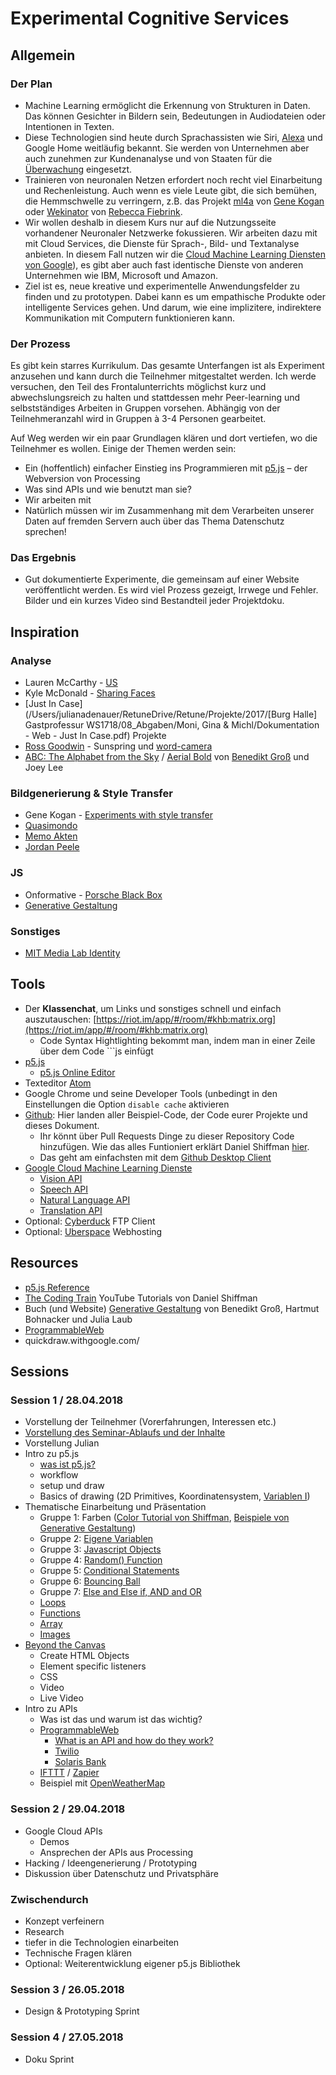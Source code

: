 # Experimental Cognitive Services

## Allgemein
### Der Plan

* Machine Learning ermöglicht die Erkennung von Strukturen in Daten. Das können Gesichter in Bildern sein, Bedeutungen in Audiodateien oder Intentionen in Texten.
* Diese Technologien sind heute durch Sprachassisten wie Siri, [Alexa](https://www.amazon.de/Amazon-Echo-Dot-Generation-Schwarz/dp/B01DFKBG54) und Google Home weitläufig bekannt. Sie werden von Unternehmen aber auch zunehmen zur Kundenanalyse und von Staaten für die [Überwachung](http://www.spiegel.de/netzwelt/netzpolitik/gesichtserkennung-am-berliner-suedkreuz-ein-test-fuer-unsere-freiheit-a-1160867.html) eingesetzt.
* Trainieren von neuronalen Netzen erfordert noch recht viel Einarbeitung und Rechenleistung. Auch wenn es viele Leute gibt, die sich bemühen, die Hemmschwelle zu verringern, z.B. das Projekt [ml4a](http://ml4a.github.io) von [Gene Kogan](http://genekogan.com) oder [Wekinator](http://www.wekinator.org) von [Rebecca Fiebrink](https://www.doc.gold.ac.uk/~mas01rf/homepage/).
* Wir wollen deshalb in diesem Kurs nur auf die Nutzungsseite vorhandener Neuronaler Netzwerke fokussieren. Wir arbeiten dazu mit mit Cloud Services, die Dienste für Sprach-, Bild- und Textanalyse anbieten. In diesem Fall nutzen wir die [Cloud Machine Learning Diensten von Google](https://cloud.google.com/products/machine-learning/)), es gibt aber auch fast identische Dienste von anderen Unternehmen wie IBM, Microsoft und Amazon.
* Ziel ist es, neue kreative und experimentelle Anwendungsfelder zu finden und zu prototypen. Dabei kann es um empathische Produkte oder intelligente Services gehen. Und darum, wie eine implizitere, indirektere Kommunikation mit Computern funktionieren kann. 

### Der Prozess
Es gibt kein starres Kurrikulum. Das gesamte Unterfangen ist als Experiment anzusehen und kann durch die Teilnehmer mitgestaltet werden. Ich werde versuchen, den Teil des Frontalunterrichts möglichst kurz und abwechslungsreich zu halten und stattdessen mehr Peer-learning und selbstständiges Arbeiten in Gruppen vorsehen.  Abhängig von der Teilnehmeranzahl wird in Gruppen à 3-4 Personen gearbeitet.

Auf Weg werden wir ein paar Grundlagen klären und dort vertiefen, wo die Teilnehmer es wollen. Einige der Themen werden sein:

* Ein (hoffentlich) einfacher Einstieg ins Programmieren mit [p5.js](p5js.org) – der Webversion von Processing
* Was sind APIs und wie benutzt man sie? 
* Wir arbeiten mit
* Natürlich müssen wir im Zusammenhang mit dem Verarbeiten unserer Daten auf fremden Servern auch über das Thema Datenschutz sprechen!
	
### Das Ergebnis
* Gut dokumentierte Experimente, die gemeinsam auf einer Website veröffentlicht werden. Es wird viel Prozess gezeigt, Irrwege und Fehler.  Bilder und ein kurzes Video sind Bestandteil jeder Projektdoku.


## Inspiration
### Analyse
* Lauren McCarthy - [US](http://www.lauren-mccarthy.com/us)
* Kyle McDonald - [Sharing Faces](https://vimeo.com/96549043)
* [Just In Case](/Users/julianadenauer/RetuneDrive/Retune/Projekte/2017/[Burg Halle] Gastprofessur WS1718/08_Abgaben/Moni, Gina & Michl/Dokumentation - Web - Just In Case.pdf) Projekte 
* [Ross Goodwin](http://rossgoodwin.com) - Sunspring und [word-camera](http://www.thehypertext.com/2015/12/01/novel-camera/)
* [ABC: The Alphabet from the Sky](http://benedikt-gross.de/log/2016/10/abc-the-alphabet-from-the-sky/) / [Aerial Bold](https://www.kickstarter.com/projects/357538735/aerial-bold-kickstart-the-planetary-search-for-let) von [Benedikt Groß](benedikt-gross.de) und Joey Lee

### Bildgenerierung & Style Transfer

* Gene Kogan - [Experiments with style transfer](http://genekogan.com/works/style-transfer/)
* [Quasimondo](http://quasimondo.com)
* [Memo Akten](http://www.memo.tv/learning-to-see-you-are-what-you-see/)
* [Jordan Peele](https://www.buzzfeed.com/davidmack/obama-fake-news-jordan-peele-psa-video-buzzfeed?utm_term=.ub9LvjLAO#.ldNP08PVj)


### JS
* Onformative - [Porsche Black Box](https://onformative.com/work/porsche-blackbox)
* [Generative Gestaltung](http://www.generative-gestaltung.de/2/)

### Sonstiges
* [MIT Media Lab Identity](http://thegreeneyl.com/mit-media-lab-identity-1)

## Tools
* Der **Klassenchat**, um Links und sonstiges schnell und einfach auszutauschen: [https://riot.im/app/#/room/#khb:matrix.org](https://riot.im/app/#/room/#khb:matrix.org)
	* Code Syntax Hightlighting bekommt man, indem man in einer Zeile über dem Code  ```js einfügt 
* [p5.js](http://p5js.org)
	* [p5.js Online Editor](http://editor.p5js.org)
* Texteditor [Atom](https://atom.io)
* Google Chrome und seine Developer Tools (unbedingt in den Einstellungen die Option `disable cache` aktivieren
* [Github](http://github.com): Hier landen aller Beispiel-Code, der Code eurer Projekte und dieses Dokument.
	* Ihr könnt über Pull Requests Dinge zu dieser Repository Code hinzufügen. Wie das alles Funtioniert erklärt Daniel Shiffman [hier](https://www.youtube.com/watch?v=BCQHnlnPusY&list=PLRqwX-V7Uu6ZF9C0YMKuns9sLDzK6zoiV).
	* Das geht am einfachsten mit dem [Github Desktop Client](https://desktop.github.com)
* [Google Cloud Machine Learning Dienste](https://cloud.google.com/products/machine-learning/)
	* [Vision API](https://cloud.google.com/vision/)
	* [Speech API](https://cloud.google.com/speech/)
	* [Natural Language API](https://cloud.google.com/natural-language/)
	* [Translation API](https://cloud.google.com/translate/)
* Optional: [Cyberduck](https://cyberduck.io) FTP Client
* Optional: [Uberspace](https://uberspace.de) Webhosting

## Resources
* [p5.js Reference](https://p5js.org/reference/)
* [The Coding Train](https://www.youtube.com/user/shiffman) YouTube Tutorials von Daniel Shiffman
* Buch (und Website) [Generative Gestaltung](http://www.generative-gestaltung.de/2/) von Benedikt Groß, Hartmut Bohnacker und Julia Laub
* [ProgrammableWeb](https://www.programmableweb.com)
* quickdraw.withgoogle.com/

## Sessions 

### Session 1 / 28.04.2018
* Vorstellung der Teilnehmer (Vorerfahrungen, Interessen etc.)
* [Vorstellung des Seminar-Ablaufs und der Inhalte](#der-plan)
* Vorstellung Julian
* Intro zu p5.js
	* [was ist p5.js?](http://hello.p5js.org)
	* workflow
	* setup und draw
	* Basics of drawing (2D Primitives, Koordinatensystem, [Variablen I](https://www.youtube.com/watch?v=RnS0YNuLfQQ&index=6&list=PLRqwX-V7Uu6Zy51Q-x9tMWIv9cueOFTFA))
* Thematische Einarbeitung und Präsentation
	* Gruppe 1: Farben ([Color Tutorial von Shiffman](https://www.youtube.com/watch?v=9mucjcrhFcM&index=4&list=PLRqwX-V7Uu6Zy51Q-x9tMWIv9cueOFTFA), [Beispiele von Generative Gestaltung](http://www.generative-gestaltung.de/2/))
	* Gruppe 2: [Eigene Variablen](https://www.youtube.com/watch?v=Bn_B3T_Vbxs&index=7&list=PLRqwX-V7Uu6Zy51Q-x9tMWIv9cueOFTFA)
	* Gruppe 3: [Javascript Objects](https://www.youtube.com/watch?v=-e5h4IGKZRY&list=PLRqwX-V7Uu6Zy51Q-x9tMWIv9cueOFTFA&index=8)
	* Gruppe 4: [Random() Function](https://www.youtube.com/watch?v=nfmV2kuQKwA&index=10&list=PLRqwX-V7Uu6Zy51Q-x9tMWIv9cueOFTFA)
	* Gruppe 5: [Conditional Statements](https://www.youtube.com/watch?v=1Osb_iGDdjk&index=11&list=PLRqwX-V7Uu6Zy51Q-x9tMWIv9cueOFTFA)
	* Gruppe 6: [Bouncing Ball](https://www.youtube.com/watch?v=LO3Awjn_gyU&list=PLRqwX-V7Uu6Zy51Q-x9tMWIv9cueOFTFA&index=12)
	* Gruppe 7: [Else and Else if, AND and OR](https://www.youtube.com/watch?v=r2S7j54I68c&index=13&list=PLRqwX-V7Uu6Zy51Q-x9tMWIv9cueOFTFA)
	* [Loops](https://www.youtube.com/watch?v=cnRD9o6odjk&list=PLRqwX-V7Uu6Zy51Q-x9tMWIv9cueOFTFA&index=15)
	* [Functions](https://www.youtube.com/watch?v=wRHAitGzBrg&list=PLRqwX-V7Uu6Zy51Q-x9tMWIv9cueOFTFA&index=17)
	* [Array](https://www.youtube.com/watch?v=VIQoUghHSxU&index=23&list=PLRqwX-V7Uu6Zy51Q-x9tMWIv9cueOFTFA)
	* [Images](https://p5js.org/reference/#/p5.Image)
* [Beyond the Canvas](https://github.com/processing/p5.js/wiki/Beyond-the-canvas)
	* Create HTML Objects
	* Element specific listeners
	* CSS
	* Video
	* Live Video
* Intro zu APIs
	* Was ist das und warum ist das wichtig?
	* [ProgrammableWeb](https://www.programmableweb.com)
		* [What is an API and how do they work?](https://www.programmableweb.com/api-university/what-are-apis-and-how-do-they-work)
		* [Twilio](https://www.twilio.com)
		* [Solaris Bank](https://www.solarisbank.com/de/)
	* [IFTTT](https://ifttt.com) / [Zapier](zapier.com)
	* Beispiel mit [OpenWeatherMap](openweathermap.org)

### Session 2 / 29.04.2018
* Google Cloud APIs
	* Demos 
	* Ansprechen der APIs aus Processing
* Hacking / Ideengenerierung / Prototyping
* Diskussion über Datenschutz und Privatsphäre

### Zwischendurch
* Konzept verfeinern
* Research
* tiefer in die Technologien einarbeiten
* Technische Fragen klären
* Optional: Weiterentwicklung eigener p5.js Bibliothek

### Session 3 / 26.05.2018
* Design & Prototyping Sprint

### Session 4 / 27.05.2018
* Doku Sprint